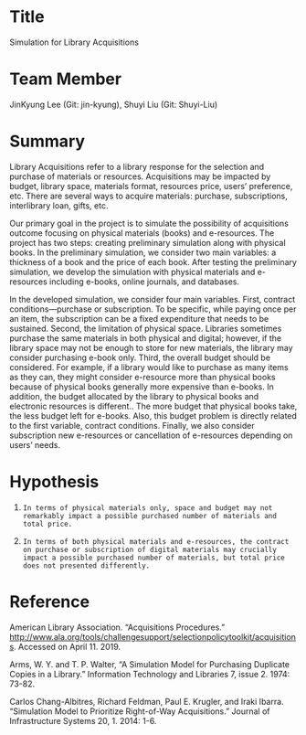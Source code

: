 # Title
Simulation for Library Acquisitions

# Team Member
JinKyung Lee (Git: jin-kyung), Shuyi Liu (Git: Shuyi-Liu)

# Summary
Library Acquisitions refer to a library response for the selection and purchase of materials or resources. Acquisitions may be impacted by budget, library space, materials format, resources price, users’ preference, etc. There are several ways to acquire materials: purchase, subscriptions, interlibrary loan, gifts, etc.

Our primary goal in the project is to simulate the possibility of acquisitions outcome focusing on physical materials (books) and e-resources. The project has two steps: creating preliminary simulation along with physical books. In the preliminary simulation, we consider two main variables: a thickness of a book and the price of each book. After testing the preliminary simulation, we develop the simulation with physical materials and e-resources including e-books, online journals, and databases.

In the developed simulation, we consider four main variables. First, contract conditions—purchase or subscription. To be specific, while paying once per an item, the subscription can be a fixed expenditure that needs to be sustained. Second, the limitation of physical space. Libraries sometimes purchase the same materials in both physical and digital; however, if the library space may not be enough to store for new materials, the library may consider purchasing e-book only. Third, the overall budget should be considered. For example, if a library would like to purchase as many items as they can, they might consider e-resource more than physical books because of physical books generally more expensive than e-books. In addition, the budget allocated by the library to physical books and electronic resources is different.. The more budget that physical books take, the less budget left for e-books. Also, this budget problem is directly related to the first variable, contract conditions. Finally, we also consider subscription new e-resources or cancellation of e-resources depending on users’ needs.

 
# Hypothesis
1.     In terms of physical materials only, space and budget may not remarkably impact a possible purchased number of materials and total price.

2.     In terms of both physical materials and e-resources, the contract on purchase or subscription of digital materials may crucially impact a possible purchased number of materials, but total price does not presented differently.

 

# Reference
American Library Association. “Acquisitions Procedures.” http://www.ala.org/tools/challengesupport/selectionpolicytoolkit/acquisitions. Accessed on April 11. 2019.

Arms, W. Y. and T. P. Walter, “A Simulation Model for Purchasing Duplicate Copies in a Library.” Information Technology and Libraries 7, issue 2. 1974: 73-82.

Carlos Chang-Albitres, Richard Feldman, Paul E. Krugler, and Iraki Ibarra. “Simulation Model to Prioritize Right-of-Way Acquisitions.” Journal of Infrastructure Systems 20, 1. 2014: 1-6.


